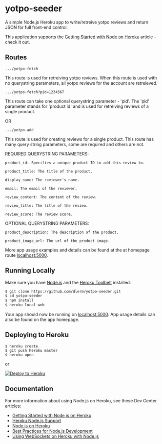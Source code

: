 # yotpo-seeder

A simple Node.js Heroku app to write/retreive yotpo reviews and return JSON for full front-end control.

This application supports the [Getting Started with Node on Heroku](https://devcenter.heroku.com/articles/getting-started-with-nodejs) article - check it out.

## Routes

```
.../yotpo-fetch
```

This route is used for retreiving yotpo reviews. When this route is used with no querystring parameters, all yotpo reviews for the account are retreieved. 


```
.../yotpo-fetch?pid=1234567
```

This route can take one optional querystring parameter - 'pid'. The 'pid' parameter stands for 'product id' and is used for retreiving reviews of a single product.

OR

```
.../yotpo-add
```

This route is used for creating reviews for a single product. This route has many query string parameters, some are required and others are not.

REQUIRED QUERYSTRING PARAMETERS:
```
product_id: Specifies a unique product ID to add this review to.
```
```
product_title: The title of the product.
```
```
display_name: The reviewer's name.
```
```
email: The email of the reviewer.
```
```
review_content: The content of the review.
```
```
review_title: The title of the review.
```
```
review_score: The review score.
```

OPTIONAL QUERYSTRING PARAMETERS:
```
product_description: The description of the product.
```
```
product_image_url: The url of the product image.
```

More app usage examples and details can be found at the at homepage route [localhost:5000](http://localhost:5000/). 


## Running Locally

Make sure you have [Node.js](http://nodejs.org/) and the [Heroku Toolbelt](https://toolbelt.heroku.com/) installed.

```sh
$ git clone https://github.com/dlerm/yotpo-seeder.git
$ cd yotpo-seeder
$ npm install
$ heroku local web
```

Your app should now be running on [localhost:5000](http://localhost:5000/). App usage details can also be found on the app homepage.

## Deploying to Heroku

```
$ heroku create
$ git push heroku master
$ heroku open
```
or

[![Deploy to Heroku](https://www.herokucdn.com/deploy/button.png)](https://heroku.com/deploy)

## Documentation

For more information about using Node.js on Heroku, see these Dev Center articles:

- [Getting Started with Node.js on Heroku](https://devcenter.heroku.com/articles/getting-started-with-nodejs)
- [Heroku Node.js Support](https://devcenter.heroku.com/articles/nodejs-support)
- [Node.js on Heroku](https://devcenter.heroku.com/categories/nodejs)
- [Best Practices for Node.js Development](https://devcenter.heroku.com/articles/node-best-practices)
- [Using WebSockets on Heroku with Node.js](https://devcenter.heroku.com/articles/node-websockets)
